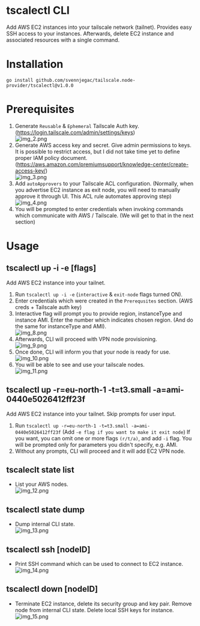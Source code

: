 # tscalectl CLI
Add AWS EC2 instances into your tailscale network (tailnet).
Provides easy SSH access to your instances.
Afterwards, delete EC2 instance and associated resources with a single command.

# Installation

`go install github.com/svennjegac/tailscale.node-provider/tscalectl@v1.0.0`

# Prerequisites
1. Generate `Reusable` & `Ephemeral` Tailscale Auth key. (https://login.tailscale.com/admin/settings/keys)<br />
![img_2.png](.img/tailscale_auth_key.png)
2. Generate AWS access key and secret. Give admin permissions to keys. It is possible to restrict access, but I did not take time yet to define proper IAM policy document. (https://aws.amazon.com/premiumsupport/knowledge-center/create-access-key/)<br />
![img_3.png](.img/aws_creds.png)
3. Add `autoApprovers` to your Tailscale ACL configuration. (Normally, when you advertise EC2 instance as exit node, you will need to manually approve it through UI. This ACL rule automates approving step)<br />
![img_4.png](.img/tailscale_auto_approvers.png)
4. You will be prompted to enter credentials when invoking commands which communicate with AWS / Tailscale.
   (We will get to that in the next section)

# Usage

## tscalectl up -i -e [flags]
Add AWS EC2 instance into your tailnet.

1. Run `tscalectl up -i -e` (`interactive` & `exit-node` flags turned ON).
2. Enter credentials which were created in the `Prerequsites` section. (AWS creds + Tailscale auth key) 
3. Interactive flag will prompt you to provide region, instanceType and instance AMI. Enter the number which indicates chosen region. (And do the same for instanceType and AMI).<br />
![img_8.png](.img/tscalectl_up_ie.png)
4. Afterwards, CLI will proceed with VPN node provisioning.<br />
![img_9.png](.img/tscalectl_initializing.png)
5. Once done, CLI will inform you that your node is ready for use.<br />
![img_10.png](.img/tscalectl_ready_to_use.png)
6. You will be able to see and use your tailscale nodes.<br />
![img_11.png](.img/tscalectl_macos.png)

## tscalectl up -r=eu-north-1 -t=t3.small -a=ami-0440e5026412ff23f
Add AWS EC2 instance into your tailnet. Skip prompts for user input.

1. Run `tscalectl up -r=eu-north-1 -t=t3.small -a=ami-0440e5026412ff23f` (Add `-e flag if you want to make it exit node`)
If you want, you can omit one or more flags `(r/t/a)`, and add `-i` flag. You will be prompted only for parameters you didn't specify, e.g. AMI.
2. Without any prompts, CLI will proceed and it will add EC2 VPN node.

## tscaleclt state list
- List your AWS nodes.<br />
![img_12.png](.img/tscalectl_state_list.png)

## tscalectl state dump
- Dump internal CLI state.<br />
![img_13.png](.img/tscalectl_state_dump.png)

## tscalectl ssh [nodeID]
- Print SSH command which can be used to connect to EC2 instance.<br />
![img_14.png](.img/tscalectl_ssh.png)

## tscalectl down [nodeID]
- Terminate EC2 instance, delete its security group and key pair. Remove node from internal CLI state. Delete local SSH keys for instance.<br />
![img_15.png](.img/tscalectl_down.png)
